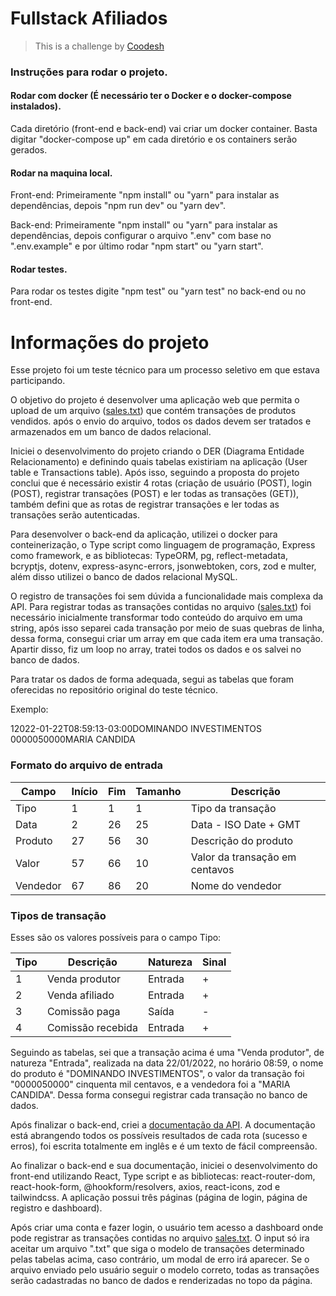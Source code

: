 # Fullstack Afiliados

>  This is a challenge by [Coodesh](https://coodesh.com/)

### Instruções para rodar o projeto.

#### Rodar com docker (É necessário ter o Docker e o docker-compose instalados).

Cada diretório (front-end e back-end) vai criar um docker container. Basta digitar "docker-compose up" em cada diretório e os containers serão gerados.

#### Rodar na maquina local.

Front-end: Primeiramente "npm install" ou "yarn" para instalar as dependências, depois "npm run dev" ou "yarn dev". 

Back-end: Primeiramente "npm install" ou "yarn" para instalar as dependências, depois configurar o arquivo ".env" com base no ".env.example" e por último rodar "npm start" ou "yarn start". 

#### Rodar testes.

Para rodar os testes digite "npm test" ou "yarn test" no back-end ou no front-end.

# Informações do projeto

Esse projeto foi um teste técnico para um processo seletivo em que estava participando.

O objetivo do projeto é desenvolver uma aplicação web que permita o upload de um arquivo ([sales.txt](sales.txt)) que contém transações de produtos vendidos. após o envio do arquivo, todos os dados devem ser tratados e armazenados em um banco de dados relacional.

Iniciei o desenvolvimento do projeto criando o DER (Diagrama Entidade Relacionamento) e definindo quais tabelas existiriam na aplicação (User table e Transactions table). Após isso, seguindo a proposta do projeto conclui que é necessário existir 4 rotas (criação de usuário (POST), login (POST), registrar transações (POST) e ler todas as transações (GET)), também defini que as rotas de registrar transações e ler todas as transações serão autenticadas.

Para desenvolver o back-end da aplicação, utilizei o docker para conteinerização, o Type script como linguagem de programação, Express como framework, e as bibliotecas: TypeORM, pg, reflect-metadata, bcryptjs, dotenv, express-async-errors, jsonwebtoken, cors, zod e multer, além disso utilizei o banco de dados relacional MySQL.

O registro de transações foi sem dúvida a funcionalidade mais complexa da API. Para registrar todas as transações contidas no arquivo ([sales.txt](sales.txt)) foi necessário inicialmente transformar todo conteúdo do arquivo em uma string, após isso separei cada transação por meio de suas quebras de linha, dessa forma, consegui criar um array em que cada item era uma transação. Apartir disso, fiz um loop no array, tratei todos os dados e os salvei no banco de dados.

Para tratar os dados de forma adequada, segui as tabelas que foram oferecidas no repositório original do teste técnico.

Exemplo: 

12022-01-22T08:59:13-03:00DOMINANDO INVESTIMENTOS       0000050000MARIA CANDIDA

### Formato do arquivo de entrada

| Campo    | Início | Fim | Tamanho | Descrição                      |
| -------- | ------ | --- | ------- | ------------------------------ |
| Tipo     | 1      | 1   | 1       | Tipo da transação              |
| Data     | 2      | 26  | 25      | Data - ISO Date + GMT          |
| Produto  | 27     | 56  | 30      | Descrição do produto           |
| Valor    | 57     | 66  | 10      | Valor da transação em centavos |
| Vendedor | 67     | 86  | 20      | Nome do vendedor               |

### Tipos de transação

Esses são os valores possíveis para o campo Tipo:

| Tipo | Descrição         | Natureza | Sinal |
| ---- | ----------------- | -------- | ----- |
| 1    | Venda produtor    | Entrada  | +     |
| 2    | Venda afiliado    | Entrada  | +     |
| 3    | Comissão paga     | Saída    | -     |
| 4    | Comissão recebida | Entrada  | +     |

Seguindo as tabelas, sei que a transação acima é uma "Venda produtor", de natureza "Entrada", realizada na data 22/01/2022, no horário 08:59, o nome do produto é "DOMINANDO INVESTIMENTOS", o valor da transação foi "0000050000" cinquenta mil centavos, e a vendedora foi a "MARIA CANDIDA". Dessa forma consegui registrar cada transação no banco de dados.

Após finalizar o back-end, criei a [documentação da API](https://davisouzas.github.io/fullstack-afiliados-doc/). A documentação está abrangendo todos os possíveis resultados de cada rota (sucesso e erros), foi escrita totalmente em inglês e é um texto de fácil compreensão. 

Ao finalizar o back-end e sua documentação, iniciei o desenvolvimento do front-end utilizando React, Type script e as bibliotecas: react-router-dom, react-hook-form, @hookform/resolvers, axios, react-icons, zod e tailwindcss. A aplicação possui três páginas (página de login, página de registro e dashboard). 

Após criar uma conta e fazer login, o usuário tem acesso a dashboard onde pode registrar as transações contidas no arquivo [sales.txt](sales.txt). O input só ira aceitar um arquivo ".txt" que siga o modelo de transações determinado pelas tabelas acima, caso contrário, um modal de erro irá aparecer. Se o arquivo enviado pelo usuário seguir o modelo correto, todas as transações serão cadastradas no banco de dados e renderizadas no topo da página. 
